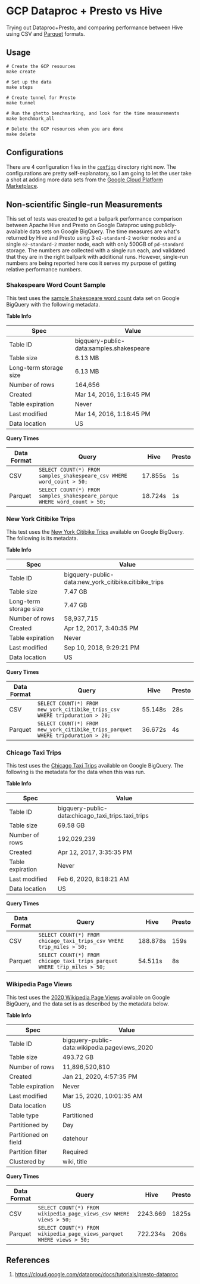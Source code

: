 # GCP Dataproc + Presto vs Hive

Trying out Dataproc+Presto, and comparing performance between Hive using CSV and [Parquet](https://parquet.apache.org/) formats.

## Usage

```
# Create the GCP resources
make create

# Set up the data
make steps

# Create tunnel for Presto
make tunnel

# Run the ghetto benchmarking, and look for the time measurements
make benchmark_all

# Delete the GCP resources when you are done
make delete
```

## Configurations

There are 4 configuration files in the [`configs`](configs) directory right now.  The configurations are pretty self-explanatory, so I am going to let the user take a shot at adding more data sets from the [Google Cloud Platform Marketplace](https://console.cloud.google.com/marketplace/browse?filter=solution-type:dataset).


## Non-scientific Single-run Measurements

This set of tests was created to get a ballpark performance comparison between Apache Hive and Presto on Google Dataproc using publicly-available data sets on Google BigQuery.  The time measures are what's returned by Hive and Presto using 3 `e2-standard-2` worker nodes and a single `e2-standard-2` master node, each with only 500GB of `pd-standard` storage.  The numbers are collected with a single run each, and validated that they are in the right ballpark with additional runs.  However, single-run numbers are being reported here cos it serves my purpose of getting relative performance numbers.

### Shakespeare Word Count Sample

This test uses the [sample Shakespeare word count](https://console.cloud.google.com/bigquery?p=bigquery-public-data&d=samples&t=shakespeare&page=table) data set on Google BigQuery with the following metadata.

**Table Info**

| Spec                   | Value                                    |
|------------------------|------------------------------------------|
| Table ID               | bigquery-public-data:samples.shakespeare |
| Table size             | 6.13 MB                                  |
| Long-term storage size | 6.13 MB                                  |
| Number of rows         | 164,656                                  |
| Created                | Mar 14, 2016, 1:16:45 PM                 |
| Table expiration       | Never                                    |
| Last modified          | Mar 14, 2016, 1:16:45 PM                 |
| Data location          | US                                       |

**Query Times**

| Data Format | Query                                                                    | Hive    | Presto |
|-------------|--------------------------------------------------------------------------|---------|--------|
| CSV         | `SELECT COUNT(*) FROM samples_shakespeare_csv WHERE word_count > 50;`    | 17.855s | 1s     |
| Parquet     | `SELECT COUNT(*) FROM samples_shakespeare_parque WHERE word_count > 50;` | 18.724s | 1s     |


### New York Citibike Trips

This test uses the [New York Citibike Trips](https://console.cloud.google.com/bigquery?p=bigquery-public-data&d=new_york_citibike&t=citibike_trips&page=table) available on Google BigQuery.  The following is its metadata.

**Table Info**

| Spec                   | Value                                                    |
|------------------------|----------------------------------------------------------|
| Table ID               | bigquery-public-data:new\_york\_citibike.citibike\_trips |
| Table size             | 7.47 GB                                                  |
| Long-term storage size | 7.47 GB                                                  |
| Number of rows         | 58,937,715                                               |
| Created                | Apr 12, 2017, 3:40:35 PM                                 |
| Table expiration       | Never                                                    |
| Last modified          | Sep 10, 2018, 9:29:21 PM                                 |
| Data location          | US                                                       |

**Query Times**

| Data Format | Query                                                                    | Hive     | Presto |
|-------------|--------------------------------------------------------------------------|----------|--------|
| CSV | `SELECT COUNT(*) FROM new_york_citibike_trips_csv WHERE tripduration > 20;` | 55.148s | 28s |
| Parquet | `SELECT COUNT(*) FROM new_york_citibike_trips_parquet WHERE tripduration > 20;` | 36.672s | 4s |


### Chicago Taxi Trips

This test uses the [Chicago Taxi Trips](https://console.cloud.google.com/marketplace/details/city-of-chicago-public-data/chicago-taxi-trips) available on Google BigQuery.  The following is the metadata for the data when this was run.

**Table Info**

| Spec             | Value                                                 |
|------------------|-------------------------------------------------------|
| Table ID         | bigquery-public-data:chicago\_taxi\_trips.taxi\_trips |
| Table size       | 69.58 GB                                              |
| Number of rows   | 192,029,239                                           |
| Created          | Apr 12, 2017, 3:35:35 PM                              |
| Table expiration | Never                                                 |
| Last modified    | Feb 6, 2020, 8:18:21 AM                               |
| Data location    | US                                                    |

**Query Times**

| Data Format | Query                                                                    | Hive     | Presto |
|-------------|--------------------------------------------------------------------------|----------|--------|
| CSV         | `SELECT COUNT(*) FROM chicago_taxi_trips_csv WHERE trip_miles > 50;`     | 188.878s | 159s   |
| Parquet     | `SELECT COUNT(*) FROM chicago_taxi_trips_parquet WHERE trip_miles > 50;` | 54.511s  | 8s     |


### Wikipedia Page Views

This test uses the [2020 Wikipedia Page Views](https://console.cloud.google.com/bigquery?p=bigquery-public-data&d=wikipedia&t=pageviews_2020&page=table) available on Google BigQuery, and the data set is as described by the metadata below.

**Table Info**

| Spec                 | Value                                          |
|----------------------|------------------------------------------------|
| Table ID             | bigquery-public-data:wikipedia.pageviews\_2020 |
| Table size           | 493.72 GB                                      |
| Number of rows       | 11,896,520,810                                 |
| Created              | Jan 21, 2020, 4:57:35 PM                       |
| Table expiration     | Never                                          |
| Last modified        | Mar 15, 2020, 10:01:35 AM                      |
| Data location        | US                                             |
| Table type           | Partitioned                                    |
| Partitioned by       | Day                                            |
| Partitioned on field | datehour                                       |
| Partition filter     | Required                                       |
| Clustered by         | wiki, title                                    |

**Query Times**

| Data Format | Query                                                                 | Hive     | Presto |
|-------------|-----------------------------------------------------------------------|----------|--------|
| CSV         | `SELECT COUNT(*) FROM wikipedia_page_views_csv WHERE views > 50;`     | 2243.669 | 1825s  |
| Parquet     | `SELECT COUNT(*) FROM wikipedia_page_views_parquet WHERE views > 50;` | 722.234s | 206s   |


References
----------

1.	https://cloud.google.com/dataproc/docs/tutorials/presto-dataproc
